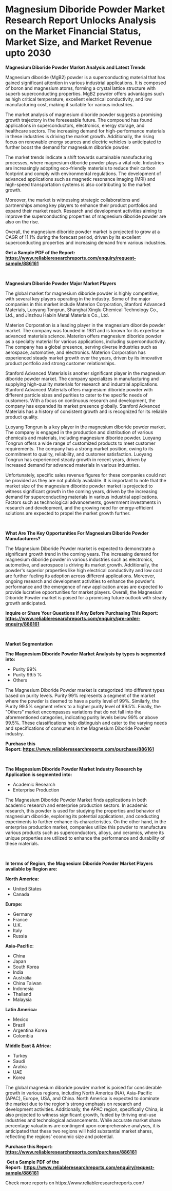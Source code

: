 <p><h1>Magnesium Diboride Powder Market Research Report Unlocks Analysis on the Market Financial Status, Market Size, and Market Revenue upto 2030</h1></p><p><strong>Magnesium Diboride Powder Market Analysis and Latest Trends</strong></p>
<p><p>Magnesium diboride (MgB2) powder is a superconducting material that has gained significant attention in various industrial applications. It is composed of boron and magnesium atoms, forming a crystal lattice structure with superb superconducting properties. MgB2 powder offers advantages such as high critical temperature, excellent electrical conductivity, and low manufacturing cost, making it suitable for various industries.</p><p>The market analysis of magnesium diboride powder suggests a promising growth trajectory in the foreseeable future. The compound has found applications in superconductors, electronics, energy storage, and healthcare sectors. The increasing demand for high-performance materials in these industries is driving the market growth. Additionally, the rising focus on renewable energy sources and electric vehicles is anticipated to further boost the demand for magnesium diboride powder.</p><p>The market trends indicate a shift towards sustainable manufacturing processes, where magnesium diboride powder plays a vital role. Industries are increasingly adopting eco-friendly materials to reduce their carbon footprint and comply with environmental regulations. The development of advanced applications such as magnetic resonance imaging (MRI) and high-speed transportation systems is also contributing to the market growth.</p><p>Moreover, the market is witnessing strategic collaborations and partnerships among key players to enhance their product portfolios and expand their market reach. Research and development activities aiming to improve the superconducting properties of magnesium diboride powder are also on the rise.</p><p>Overall, the magnesium diboride powder market is projected to grow at a CAGR of 11.1% during the forecast period, driven by its excellent superconducting properties and increasing demand from various industries.</p></p>
<p><strong>Get a Sample PDF of the Report:&nbsp; <a href="https://www.reliableresearchreports.com/enquiry/request-sample/886161">https://www.reliableresearchreports.com/enquiry/request-sample/886161</a></strong></p>
<p>&nbsp;</p>
<p><strong>Magnesium Diboride Powder Major Market Players</strong></p>
<p><p>The global market for magnesium diboride powder is highly competitive, with several key players operating in the industry. Some of the major companies in this market include Materion Corporation, Stanford Advanced Materials, Luoyang Tongrun, Shanghai Xinglu Chemical Technology Co., Ltd., and Jinzhou Haixin Metal Materials Co., Ltd.</p><p>Materion Corporation is a leading player in the magnesium diboride powder market. The company was founded in 1931 and is known for its expertise in advanced materials science. Materion offers magnesium diboride powder as a specialty material for various applications, including superconductivity. The company has a global presence, serving diverse industries such as aerospace, automotive, and electronics. Materion Corporation has experienced steady market growth over the years, driven by its innovative product portfolio and strong customer relationships.</p><p>Stanford Advanced Materials is another significant player in the magnesium diboride powder market. The company specializes in manufacturing and supplying high-quality materials for research and industrial applications. Stanford Advanced Materials offers magnesium diboride powder with different particle sizes and purities to cater to the specific needs of customers. With a focus on continuous research and development, the company has expanded its market presence globally. Stanford Advanced Materials has a history of consistent growth and is recognized for its reliable product quality.</p><p>Luoyang Tongrun is a key player in the magnesium diboride powder market. The company is engaged in the production and distribution of various chemicals and materials, including magnesium diboride powder. Luoyang Tongrun offers a wide range of customized products to meet customer requirements. The company has a strong market position, owing to its commitment to quality, reliability, and customer satisfaction. Luoyang Tongrun has experienced steady growth in recent years, driven by increased demand for advanced materials in various industries.</p><p>Unfortunately, specific sales revenue figures for these companies could not be provided as they are not publicly available. It is important to note that the market size of the magnesium diboride powder market is projected to witness significant growth in the coming years, driven by the increasing demand for superconducting materials in various industrial applications. Factors such as technological advancements, government investments in research and development, and the growing need for energy-efficient solutions are expected to propel the market growth further.</p></p>
<p>&nbsp;</p>
<p><strong>What Are The Key Opportunities For Magnesium Diboride Powder Manufacturers?</strong></p>
<p><p>The Magnesium Diboride Powder market is expected to demonstrate a significant growth trend in the coming years. The increasing demand for magnesium diboride powder in various industries such as electronics, automotive, and aerospace is driving its market growth. Additionally, the powder's superior properties like high electrical conductivity and low cost are further fueling its adoption across different applications. Moreover, ongoing research and development activities to enhance the powder's performance and the emergence of new application areas are expected to provide lucrative opportunities for market players. Overall, the Magnesium Diboride Powder market is poised for a promising future outlook with steady growth anticipated.</p></p>
<p><strong>Inquire or Share Your Questions If Any Before Purchasing This Report: <a href="https://www.reliableresearchreports.com/enquiry/pre-order-enquiry/886161">https://www.reliableresearchreports.com/enquiry/pre-order-enquiry/886161</a></strong></p>
<p>&nbsp;</p>
<p><strong>Market Segmentation</strong></p>
<p><strong>The Magnesium Diboride Powder Market Analysis by types is segmented into:</strong></p>
<p><ul><li>Purity 99%</li><li>Purity 99.5 %</li><li>Others</li></ul></p>
<p><p>The Magnesium Diboride Powder market is categorized into different types based on purity levels. Purity 99% represents a segment of the market where the powder is deemed to have a purity level of 99%. Similarly, the Purity 99.5% segment refers to a higher purity level of 99.5%. Finally, the "Others" market encompasses variations that do not fall into the aforementioned categories, indicating purity levels below 99% or above 99.5%. These classifications help distinguish and cater to the varying needs and specifications of consumers in the Magnesium Diboride Powder industry.</p></p>
<p><strong>Purchase this Report:&nbsp;<a href="https://www.reliableresearchreports.com/purchase/886161">https://www.reliableresearchreports.com/purchase/886161</a></strong></p>
<p>&nbsp;</p>
<p><strong>The Magnesium Diboride Powder Market Industry Research by Application is segmented into:</strong></p>
<p><ul><li>Academic Research</li><li>Enterprise Production</li></ul></p>
<p><p>The Magnesium Diboride Powder Market finds applications in both academic research and enterprise production sectors. In academic research, this powder is used for studying the properties and behavior of magnesium diboride, exploring its potential applications, and conducting experiments to further enhance its characteristics. On the other hand, in the enterprise production market, companies utilize this powder to manufacture various products such as superconductors, alloys, and ceramics, where its unique properties are utilized to enhance the performance and durability of these materials.</p></p>
<p>&nbsp;</p>
<p><strong>In terms of Region, the Magnesium Diboride Powder Market Players available by Region are:</strong></p>
<p>
    <p> <strong> North America: </strong>
        <ul>
            <li>United States</li>
            <li>Canada</li>
        </ul>
        </p> 
    <p> <strong> Europe: </strong>
        <ul>
            <li>Germany</li>
            <li>France</li>
            <li>U.K.</li>
            <li>Italy</li>
            <li>Russia</li>
        </ul>
        </p> 
    <p> <strong> Asia-Pacific: </strong>
        <ul>
            <li>China</li>
            <li>Japan</li>
            <li>South Korea</li>
            <li>India</li>
            <li>Australia</li>
            <li>China Taiwan</li>
            <li>Indonesia</li>
            <li>Thailand</li>
            <li>Malaysia</li>
        </ul>
        </p> 
    <p> <strong> Latin America: </strong>
        <ul>
            <li>Mexico</li>
            <li>Brazil</li>
            <li>Argentina Korea</li>
            <li>Colombia</li>
        </ul>
        </p> 
    <p> <strong> Middle East & Africa: </strong>
        <ul>
            <li>Turkey</li>
            <li>Saudi</li>
            <li>Arabia</li>
            <li>UAE</li>
            <li>Korea</li>
        </ul>
    </p>
    </p>
<p><p>The global magnesium diboride powder market is poised for considerable growth in various regions, including North America (NA), Asia-Pacific (APAC), Europe, USA, and China. North America is expected to dominate the market due to the region's strong emphasis on research and development activities. Additionally, the APAC region, specifically China, is also projected to witness significant growth, fueled by thriving end-use industries and technological advancements. While accurate market share percentage valuations are contingent upon comprehensive analyses, it is anticipated that these two regions will hold substantial market shares, reflecting the regions' economic size and potential.</p></p>
<p><strong>Purchase this Report: <a href="https://www.reliableresearchreports.com/purchase/886161">https://www.reliableresearchreports.com/purchase/886161</a></strong></p>
<p>&nbsp;<strong>Get a Sample PDF of the Report:&nbsp;&nbsp;<a href="https://www.reliableresearchreports.com/enquiry/request-sample/886161">https://www.reliableresearchreports.com/enquiry/request-sample/886161</a></strong></p>
<p><strong></strong></p>
<p>Check more reports on https://www.reliableresearchreports.com/</p>